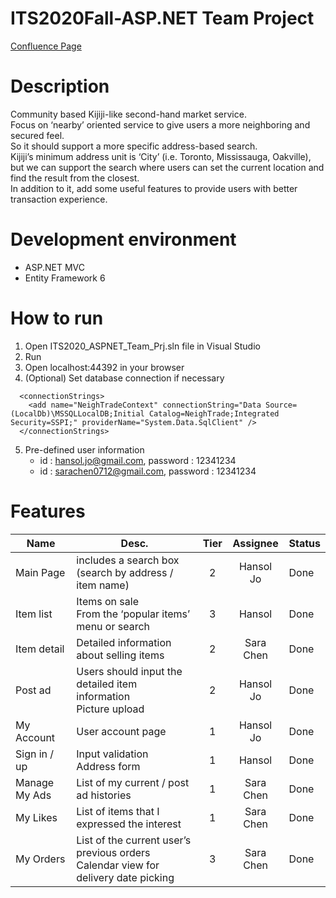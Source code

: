 # ITS2020Fall-ASP.NET Team Project
[Confluence Page](https://1souljo.atlassian.net/wiki/spaces/ITS2020FAL/pages/225312769/Second-hand+market+with+advanced+features)

# Description
Community based Kijiji-like second-hand market service.  
Focus on ‘nearby’ oriented service to give users a more neighboring and secured feel.  
So it should support a more specific address-based search.  
Kijiji’s minimum address unit is ‘City’ (i.e. Toronto, Mississauga, Oakville), but we can support the search where users can set the current location and find the result from the closest.  
In addition to it, add some useful features to provide users with better transaction experience.

# Development environment
* ASP.NET MVC
* Entity Framework 6

# How to run
1. Open ITS2020_ASPNET_Team_Prj.sln file in Visual Studio
2. Run
3. Open localhost:44392 in your browser
4. (Optional) Set database connection if necessary
```
  <connectionStrings>
    <add name="NeighTradeContext" connectionString="Data Source=(LocalDb)\MSSQLLocalDB;Initial Catalog=NeighTrade;Integrated Security=SSPI;" providerName="System.Data.SqlClient" />
  </connectionStrings>
```
5. Pre-defined user information
    * id : hansol.jo@gmail.com, password : 12341234
    * id : sarachen0712@gmail.com, password : 12341234


# Features
Name | Desc. | Tier  | Assignee | Status
-----|------|:-----:|:---------:|:-------|
Main Page | includes a search box (search by address / item name) | 2 | Hansol Jo | Done
Item list | Items on sale<br>From the ‘popular items’ menu or search | 3 | Hansol | Done
Item detail | Detailed information about selling items | 2 | Sara Chen | Done
Post ad | Users should input the detailed item information<br>Picture upload | 2 | Hansol Jo | Done
My Account | User account page | 1 | Hansol Jo | Done
Sign in / up | Input validation<br>Address form | 1 | Hansol | Done
Manage My Ads | List of my current / post ad histories | 1 | Sara Chen | Done
My Likes | List of items that I expressed the interest | 1 | Sara Chen | Done
My Orders | List of the current user’s previous orders<br>Calendar view for delivery date picking | 3 | Sara Chen | Done
